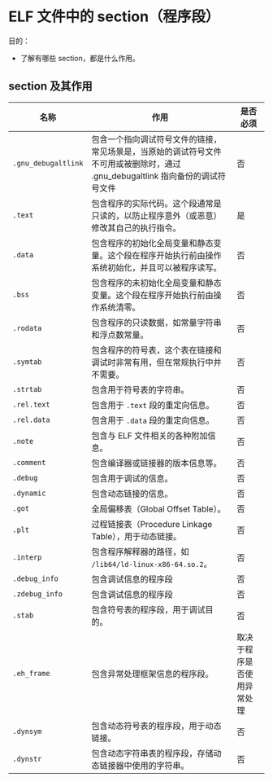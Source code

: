 # ELF 文件中的 section（程序段）

目的：

- 了解有哪些 section，都是什么作用。

## section 及其作用

|名称|作用|是否必须|
|---|---|---|
| `.gnu_debugaltlink` | 包含一个指向调试符号文件的链接，常见场景是，当原始的调试符号文件不可用或被删除时，通过 .gnu_debugaltlink 指向备份的调试符号文件 | 否 |
| `.text` | 包含程序的实际代码。这个段通常是只读的，以防止程序意外（或恶意）修改其自己的执行指令。 | 是 |
| `.data` | 包含程序的初始化全局变量和静态变量。这个段在程序开始执行前由操作系统初始化，并且可以被程序读写。 | 否 |
| `.bss` | 包含程序的未初始化全局变量和静态变量。这个段在程序开始执行前由操作系统清零。 | 否 |
| `.rodata` | 包含程序的只读数据，如常量字符串和浮点数常量。 | 否 |
| `.symtab` | 包含程序的符号表，这个表在链接和调试时非常有用，但在常规执行中并不需要。 | 否 |
| `.strtab` | 包含用于符号表的字符串。 | 否 |
| `.rel.text` | 包含用于 `.text` 段的重定向信息。 | 否 |
| `.rel.data` | 包含用于 `.data` 段的重定向信息。 | 否 |
| `.note` | 包含与 ELF 文件相关的各种附加信息。 | 否 |
| `.comment` | 包含编译器或链接器的版本信息等。 | 否 |
| `.debug` | 包含用于调试的信息。 | 否 |
| `.dynamic` | 包含动态链接的信息。 | 否 |
| `.got` | 全局偏移表（Global Offset Table）。 | 否 |
| `.plt` | 过程链接表（Procedure Linkage Table），用于动态链接。 | 否 |
| `.interp` | 包含程序解释器的路径，如 `/lib64/ld-linux-x86-64.so.2`。 | 否 |
| `.debug_info` | 包含调试信息的程序段 | 否 |
| `.zdebug_info` | 包含调试信息的程序段 | 否 |
| `.stab` | 包含符号表的程序段，用于调试目的。 | 否 |
| `.eh_frame` | 包含异常处理框架信息的程序段。 | 取决于程序是否使用异常处理 |
| `.dynsym` | 包含动态符号表的程序段，用于动态链接。 | 否 |
| `.dynstr` | 包含动态字符串表的程序段，存储动态链接器中使用的字符串。 | 否 |

